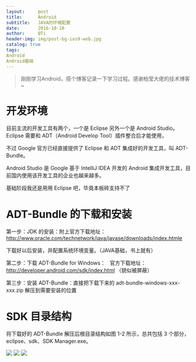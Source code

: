 ```yaml
---
layout:     post
title:      Android
subtitle:   JAVA的环境配置
date:       2016-10-10
author:     QTi
header-img: img/post-bg-ios9-web.jpg
catalog: true
tags:
Android
Android基础
---
```


>刚刚学习Android，搭个博客记录一下学习过程。感谢柏莹大佬的技术博客~

# 开发环境

目前主流的开发工具有两个，一个是 Eclipse 另外一个是 Android Studio。 Eclipse 需要和 ADT（Android Develop Tool）插件整合后才能使用，

不过 Google 官方已经直接提供了 Eclipse 和 ADT 集成好的开发工具，叫 ADT-Bundle。

Android Studio 是 Google 基于 IntelliJ IDEA 开发的 Android 集成开发工具，目前国内使用该开发工具的企业也越来越多。

基础阶段我还是用用 Eclipse 吧，毕竟本板砖支持不了

# ADT-Bundle 的下载和安装

第一步：JDK 的安装：附上官方下载地址： http://www.oracle.com/technetwork/java/javase/downloads/index.htmle

下载好以后安装，并配置系统环境变量。（JAVA基础，书上就有）

第二步：下载 ADT-Bundle for Windows：    官方下载地址：http://developer.android.com/sdk/index.html （貌似被屏蔽）

第三步：安装 ADT-Bundle：直接把下载下来的 adt-bundle-windows-xxx-xxx.zip 解压到需要安装的位置

# SDK 目录结构

将下载好的 ADT-Bundle 解压后根目录结构如图 1-2 所示，总共包括 3 个部分，eclipse、sdk、SDK Manager.exe。

![](http://p5vwvzwk2.bkt.clouddn.com/18-3-20/87052878.jpg)
![](http://p5vwvzwk2.bkt.clouddn.com/18-3-20/91479246.jpg)
![](http://ww4.sinaimg.cn/large/006tNc79gw1fb0jokip2vj30ej0aq3zz.jpg)

